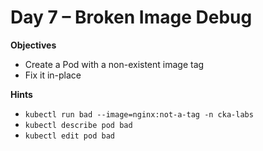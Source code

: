 # Day 7 – Broken Image Debug

**Objectives**
- Create a Pod with a non-existent image tag
- Fix it in-place

**Hints**
- `kubectl run bad --image=nginx:not-a-tag -n cka-labs`
- `kubectl describe pod bad`
- `kubectl edit pod bad`
